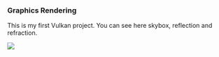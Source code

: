 ### Graphics Rendering

This is my first Vulkan project. You can see here skybox, reflection and refraction. 

![]("https://github.com/energyc0/graphics_rendering1/blob/master/screenshot_image.png"?raw=true)
